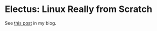 # Electus: Linux Really from Scratch

See [this post][1] in my blog.

[1]: http://elektito.com/2018/12/15/linux-really-from-scratch/
